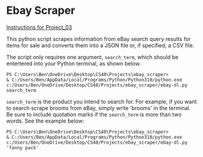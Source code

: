 # Ebay Scraper

[Instructions for Project_03](https://github.com/mikeizbicki/cmc-csci040/tree/2022fall/project_03)

This python script scrapes information from eBay search query results for items for sale and converts them into a JSON file or, if specified, a CSV file.

The script only requires one argument, <code>search_term</code>, which should be entertered into your Python terminal, as shown below.

```
PS C:\Users\Ben\OneDrive\Desktop\CS40\Projects\ebay_scraper>
& C:/Users/Ben/AppData/Local/Programs/Python/Python310/python.exe
c:/Users/Ben/OneDrive/Desktop/CS40/Projects/ebay_scraper/ebay-dl.py search_term
```

<code>search_term</code> is the product you intend to search for. For example, if you want to search scrape brooms from eBay, simply write 'brooms' in the terminal. Be sure to include quotation marks if the <code>search_term</code> is more than two words. See the example below:

```
PS C:\Users\Ben\OneDrive\Desktop\CS40\Projects\ebay_scraper>
& C:/Users/Ben/AppData/Local/Programs/Python/Python310/python.exe
c:/Users/Ben/OneDrive/Desktop/CS40/Projects/ebay_scraper/ebay-dl.py 'fanny pack'
```
